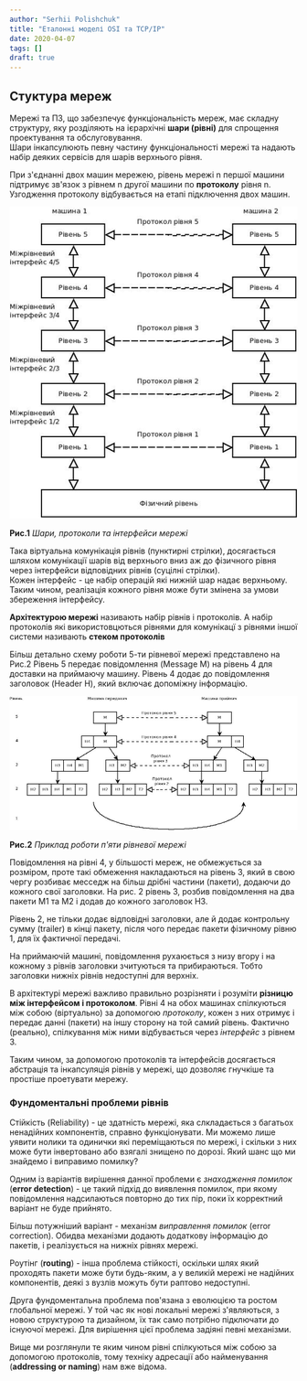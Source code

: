 ```yaml
---
author: "Serhii Polishchuk"
title: "Еталонні моделі OSI та TCP/IP"
date: 2020-04-07
tags: []
draft: true
---
```

<!--more-->
## Стуктура мереж

Мережі та ПЗ, що забезпечує функціональність мереж,
має складну структуру, яку розділяють на ієрархічні 
**шари (рівні)** для спрощення проектування та обслуговування.  
Шари інкапсулюють певну частину функціональності мережі
та надають набір деяких сервісів для шарів верхнього рівня.

При з'єднанні двох машин мережею, рівень мережі n першої машини
підтримує зв'язок з рівнем n другої машини по **протоколу** рівня n.
Узгодження протоколу відбувається на етапі підключення двох машин.


![Шари, протоколи та інтерфейси](./layers_protocols_and_interfaces.jpg)

**Рис.1** *Шари, протоколи та інтерфейси мережі*

Така віртуальна комунікація рівнів (пунктирні стрілки), досягається
шляхом комунікації шарів від верхнього вниз аж до фізичного рівня
через інтерфейси відповідних рівнів (суцілні стрілки).  
Кожен інтерфейс - це набір операцій які нижній шар надає верхньому.
Таким чином, реалізація кожного рівня може бути змінена
за умови збереження інтерфейсу.

**Архітектурою мережі** називають набір рівнів і протоколів.
А набір протоколів які використовцються рівнями для комунікацї
з рівнями іншої системи називають **стеком протоколів**

Більш детально схему роботи 5-ти рівневої мережі представлено на Рис.2
Рівень 5 передає повідомлення (Message M) на рівень 4 для доставки на приймаючу машину.
Рівень 4 додає до повідомлення заголовок (Header H), який включає допоміжну інформацію.

![Шари, заголовки та контрольна сумма](./layers_headers_trailers.jpg)

**Рис.2** *Приклад роботи п'яти рівневої мережі*

Повідомлення на рівні 4, у більшості мереж, не обмежується за розміром,
проте такі обмеження накладаються на рівень 3, який в свою чергу розбиває
месседж на більш дрібні частини (пакети), додаючи до кожного свої заголовки.
На рис. 2 рівень 3, розбив повідомлення на два пакети M1 та M2 і додав до кожного 
заголовок H3.

Рівень 2, не тільки додає відповідні заголовки, але й додає контрольну сумму (trailer)
в кінці пакету, після чого передає пакети фізичному рівню 1, для їх фактичної передачі.

На приймаючій машині, повідомлення рухаюється з низу вгору і на кожному з рівнів 
заголовки зчитуються та прибираються. Тобто заголовки нижніх рівнів недоступні для верхніх.

В архітектурі мережі важливо правильно розрізняти і розуміти **різницю між інтерфейсом і протоколом**.
Рівні 4 на обох машинах спілкуються між собою (віртуально) за допомогою *протоколу*,
кожен з них отримує і передає данні (пакети) на іншу сторону на той самий рівень.
Фактично (реально), спілкування між ними відбувається через *інтерфейс* з рівнем 3.

Таким чином, за допомогою протоколів та інтерфейсів досягається абстрація та інкапсуляція
рівнів у мережі, що дозволяє гнучкіше та простіше проетувати мережу.


### Фундоментальні проблеми рівнів

Стійкість (Reliability) - це здатність мережі, яка слкладається з багатьох ненадійних компонентів, справно функціонувати. Ми можемо лише уявити нолики та одинички які переміщаються по мережі, і скільки з них може бути інвертовано або взягалі знищено по дорозі. Який шанс що ми знайдемо і виправимо помилку?

Одним із варіантів вирішення данної проблеми є *знаходження помилок* (**error detection**) - це такий підхід до виявлення помилок, при якому повідомлення надсилаються повторно до тих пір, поки їх корректний варіант не буде прийнято.

Більш потужніший варіант - механізм *виправлення помилок* (error correction). Обидва механізми додають додаткову інформацію до пакетів, і реалізується на нижніх рівнях мережі.

Роутінг (**routing**) - інша проблема стійкості, оскільки шлях який проходять пакети може бути будь-яким, а у великій мережі не надійних компонентів, деякі з вузлів можуть бути раптово недоступні.

Друга фундоментальна проблема пов'язана з еволюцією та ростом глобальної мережі.
У той час як нові локальні мережі з'являються, з новою структурою та дизайном, 
їх так само потрібно підключати до існуючої мережі. Для вирішення цієї проблема
задіяні певні механізми.

Вище ми розглянули те яким чином рівні спілкуються між собою за допомогою протоколів, 
тому техніку адресації або найменування (**addressing or naming**) нам вже відома.
